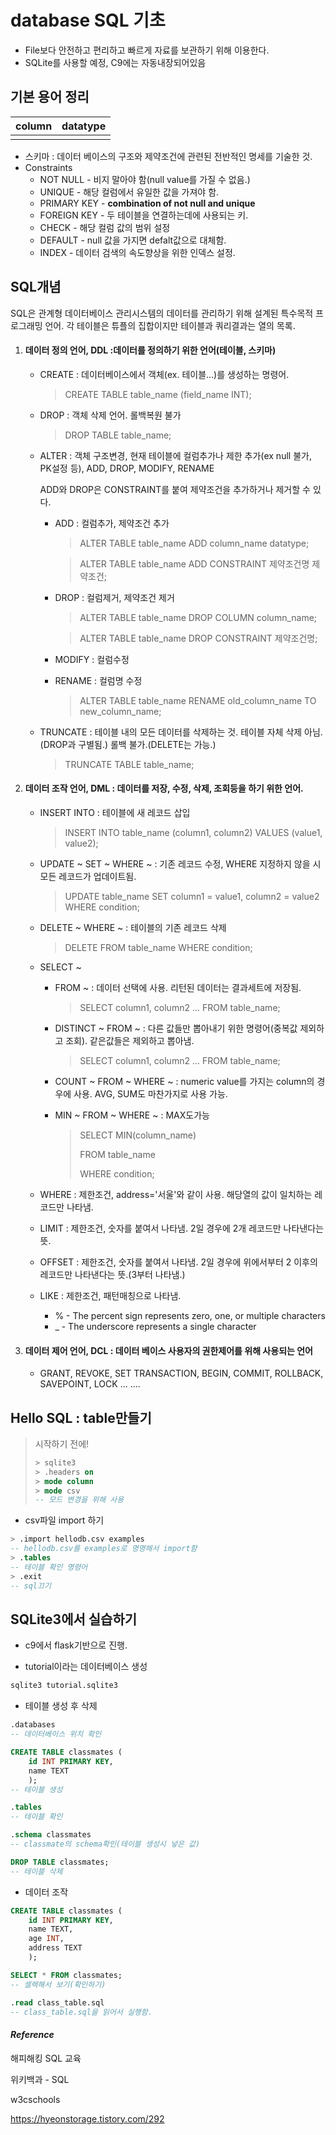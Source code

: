 # database SQL 기초

- File보다 안전하고 편리하고 빠르게 자료를 보관하기 위해 이용한다.
- SQLite를 사용할 예정, C9에는 자동내장되어있음



## 기본 용어 정리

| column | datatype |
| ------ | -------- |
|        |          |

- 스키마 : 데이터 베이스의 구조와 제약조건에 관련된 전반적인 명세를 기술한 것.
- Constraints
  - NOT NULL - 비지 말아야 함(null value를 가질 수 없음.)
  - UNIQUE - 해당 컬럼에서 유일한 값을 가져야 함.
  - PRIMARY KEY - **combination of not null and unique**
  - FOREIGN KEY - 두 테이블을 연결하는데에 사용되는 키.
  - CHECK - 해당 컬럼 값의 범위 설정
  - DEFAULT - null 값을 가지면 defalt값으로 대체함.
  - INDEX - 데이터 검색의 속도향상을 위한 인덱스 설정.



## SQL개념

SQL은 관계형 데이터베이스 관리시스템의 데이터를 관리하기 위해 설계된 특수목적 프로그래밍 언어. 각 테이블은 튜플의 집합이지만 테이블과 쿼리결과는 열의 목록.

1. #### 데이터 정의 언어, DDL :데이터를 정의하기 위한 언어(테이블, 스키마)

   - CREATE : 데이터베이스에서 객체(ex. 테이블...)를 생성하는 명령어.

     > CREATE TABLE table_name (field_name INT);

   - DROP : 객체 삭제 언어. 롤백복원 불가

     > DROP TABLE table_name;

   - ALTER : 객체 구조변경, 현재 테이블에 컬럼추가나 제한 추가(ex null 불가, PK설정 등), ADD, DROP, MODIFY, RENAME

     ADD와 DROP은 CONSTRAINT를 붙여 제약조건을 추가하거나 제거할 수 있다.

     - ADD : 컬럼추가, 제약조건 추가

       > ALTER TABLE table_name ADD column_name datatype;

       > ALTER TABLE table_name ADD CONSTRAINT 제약조건명 제약조건;

     - DROP : 컬럼제거, 제약조건 제거

       > ALTER TABLE table_name DROP COLUMN column_name;

       > ALTER TABLE table_name DROP CONSTRAINT 제약조건명;

     - MODIFY : 컬럼수정

     - RENAME : 컬럼명 수정

       > ALTER TABLE table_name RENAME old_column_name TO new_column_name;

   - TRUNCATE : 테이블 내의 모든 데이터를 삭제하는 것. 테이블 자체 삭제 아님.(DROP과 구별됨.) 롤백 불가.(DELETE는 가능.)

     > TRUNCATE TABLE table_name;

2. #### 데이터 조작 언어, DML : 데이터를 저장, 수정, 삭제, 조회등을 하기 위한 언어.

   - INSERT INTO : 테이블에 새 레코드 삽입

     > INSERT INTO table_name (column1, column2)
     > VALUES (value1, value2);

   - UPDATE ~ SET ~ WHERE ~ : 기존 레코드 수정, WHERE 지정하지 않을 시 모든 레코드가 업데이트됨.

     > UPDATE table_name
     > SET column1 = value1, column2 = value2
     > WHERE condition;

   - DELETE ~ WHERE ~ : 테이블의 기존 레코드 삭제

     > DELETE FROM table_name WHERE condition;

   - SELECT ~ 

     - FROM ~ : 데이터 선택에 사용. 리턴된 데이터는 결과세트에 저장됨.

       > SELECT column1, column2 ...
       > FROM table_name;

     - DISTINCT ~ FROM ~ : 다른 값들만 뽑아내기 위한 명령어(중복값 제외하고 조회). 같은값들은 제외하고 뽑아냄.

       > SELECT column1, column2 ...
       > FROM table_name;

     - COUNT ~ FROM ~ WHERE ~ : numeric value를 가지는 column의 경우에 사용. AVG, SUM도 마찬가지로 사용 가능.

     - MIN ~ FROM ~ WHERE ~ : MAX도가능

       > SELECT MIN(column_name)
       >
       > FROM table_name
       >
       > WHERE condition;

   - WHERE : 제한조건, address='서울'와 같이 사용. 해당열의 값이 일치하는 레코드만 나타냄.

   - LIMIT : 제한조건, 숫자를 붙여서 나타냄. 2일 경우에 2개 레코드만 나타낸다는 뜻.

   - OFFSET : 제한조건, 숫자를 붙여서 나타냄. 2일 경우에 위에서부터 2 이후의 레코드만 나타낸다는 뜻.(3부터 나타냄.)

   - LIKE : 제한조건, 패턴매칭으로 나타냄.

     - % - The percent sign represents zero, one, or multiple characters
     - _ - The underscore represents a single character

3. #### 데이터 제어 언어, DCL : 데이터 베이스 사용자의 권한제어를 위해 사용되는 언어

   - GRANT, REVOKE, SET TRANSACTION, BEGIN, COMMIT, ROLLBACK, SAVEPOINT, LOCK ... ....



## Hello SQL : table만들기

> 시작하기 전에!
>
> ~~~sql
> > sqlite3
> > .headers on
> > mode column
> > mode csv
> -- 모드 변경을 위해 사용
> ~~~

- csv파일 import 하기

~~~sql
> .import hellodb.csv examples
-- hellodb.csv를 examples로 명명해서 import함
> .tables
-- 테이블 확인 명령어
> .exit
-- sql끄기
~~~



## SQLite3에서 실습하기

- c9에서 flask기반으로 진행.

- tutorial이라는 데이터베이스 생성

~~~bash
sqlite3 tutorial.sqlite3
~~~

- 테이블 생성 후 삭제

~~~sql
.databases
-- 데이터베이스 위치 확인

CREATE TABLE classmates (
    id INT PRIMARY KEY,
    name TEXT
    );
-- 테이블 생성

.tables
-- 테이블 확인

.schema classmates
-- classmate의 schema확인(테이블 생성시 넣은 값)

DROP TABLE classmates;
-- 테이블 삭제
~~~

- 데이터 조작

~~~sql
CREATE TABLE classmates (
    id INT PRIMARY KEY,
    name TEXT,
    age INT,
    address TEXT
    );

SELECT * FROM classmates;
-- 셀렉해서 보기(확인하기)

.read class_table.sql
-- class_table.sql을 읽어서 실행함.
~~~









#### *Reference*

해피해킹 SQL 교육

위키백과 - SQL

w3cschools

https://hyeonstorage.tistory.com/292
